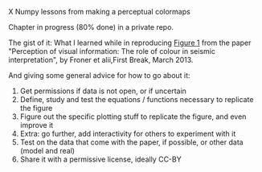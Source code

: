 X Numpy lessons from making a perceptual colormaps

Chapter in progress (80% done) in a private repo.

The gist of it:
What I learned while in reproducing [Figure 1](https://images.app.goo.gl/aGeNcomJVExzwYJs8) from the paper "Perception of visual information: The role of colour in seismic interpretation", by Froner et alii,First Break, March 2013.

And giving some general advice for how to go about it:
1) Get permissions if data is not open, or if uncertain
2) Define, study and test the equations / functions necessary to replicate the figure
3) Figure out the specific plotting stuff to replicate the figure, and even improve it
4) Extra: go further, add interactivity for others to experiment with it
5) Test on the data that come with the paper, if possible, or other data (model and real)
6) Share it with a permissive license, ideally CC-BY
